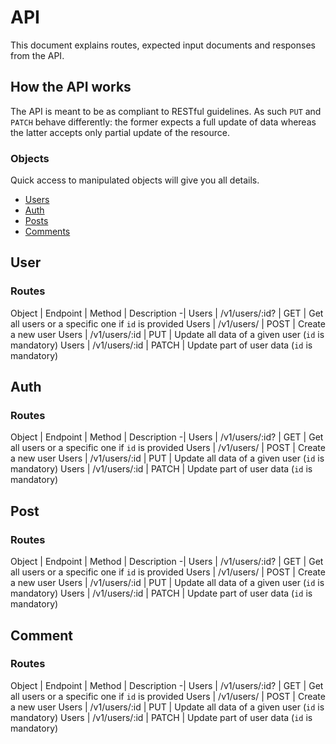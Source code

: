 # API

This document explains routes, expected input documents and responses from the API.

## How the API works

The API is meant to be as compliant to RESTful guidelines. As such `PUT` and `PATCH` behave differently: the former expects a full update of data whereas the latter accepts only partial update of the resource.

### Objects
Quick access to manipulated objects will give you all details.

- [Users](#users)
- [Auth](#auth)
- [Posts](#posts)
- [Comments](#comments)

## User

### Routes

Object | Endpoint | Method | Description
-|
Users | /v1/users/:id? | GET | Get all users or a specific one if `id` is provided
Users | /v1/users/ | POST | Create a new user
Users | /v1/users/:id | PUT | Update all data of a given user (`id` is mandatory)
Users | /v1/users/:id | PATCH | Update part of user data (`id` is mandatory)

## Auth

### Routes

Object | Endpoint | Method | Description
-|
Users | /v1/users/:id? | GET | Get all users or a specific one if `id` is provided
Users | /v1/users/ | POST | Create a new user
Users | /v1/users/:id | PUT | Update all data of a given user (`id` is mandatory)
Users | /v1/users/:id | PATCH | Update part of user data (`id` is mandatory)

## Post

### Routes

Object | Endpoint | Method | Description
-|
Users | /v1/users/:id? | GET | Get all users or a specific one if `id` is provided
Users | /v1/users/ | POST | Create a new user
Users | /v1/users/:id | PUT | Update all data of a given user (`id` is mandatory)
Users | /v1/users/:id | PATCH | Update part of user data (`id` is mandatory)

## Comment

### Routes

Object | Endpoint | Method | Description
-|
Users | /v1/users/:id? | GET | Get all users or a specific one if `id` is provided
Users | /v1/users/ | POST | Create a new user
Users | /v1/users/:id | PUT | Update all data of a given user (`id` is mandatory)
Users | /v1/users/:id | PATCH | Update part of user data (`id` is mandatory)
